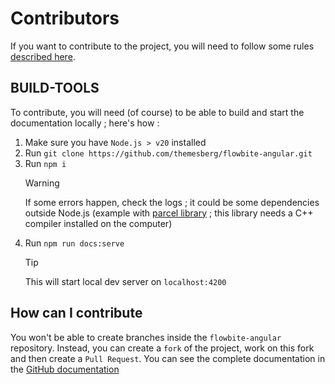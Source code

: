 # Contributors

If you want to contribute to the project, you will need to follow some rules [described here](https://raw.githubusercontent.com/themesberg/flowbite-angular/refs/heads/main/CODE_OF_CONDUCT.md).

## BUILD-TOOLS

To contribute, you will need (of course) to be able to build and start the documentation locally ; here's how :

1. Make sure you have `Node.js > v20` installed
2. Run `git clone https://github.com/themesberg/flowbite-angular.git`
3. Run `npm i`
   > [!WARNING]
   > If some errors happen, check the logs ; it could be some dependencies outside Node.js (example with [parcel library](https://github.com/parcel-bundler/watcher) ; this library needs a C++ compiler installed on the computer)
4. Run `npm run docs:serve`
   > [!TIP]
   > This will start local dev server on `localhost:4200`

## How can I contribute

You won't be able to create branches inside the `flowbite-angular` repository. Instead, you can create a `fork` of the project, work on this fork and then create a `Pull Request`. You can see the complete documentation in the [GitHub documentation](https://docs.github.com/en/get-started/exploring-projects-on-github/contributing-to-a-project)
